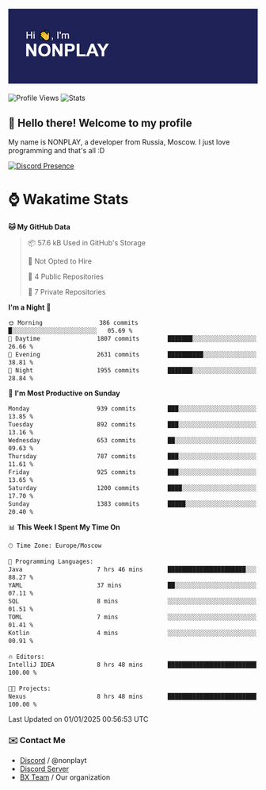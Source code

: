 ![Discord Presence](./header.png)
<br></br>
![Profile Views](https://komarev.com/ghpvc/?username=NONPLAYT&color=blue&style=for-the-badge)
![Stats](https://img.shields.io/badge/0%25-OPTIMIZED-orange?style=for-the-badge)


## :wave: Hello there! Welcome to my profile

My name is NONPLAY, a developer from Russia, Moscow. I just love programming and that's all :D

[![Discord Presence](https://lanyard.cnrad.dev/api/597087584090587177?showDisplayName=true)](https://discord.com/users/597087584090587177) 

# ⌚ Wakatime Stats

<!--START_SECTION:waka-->
**🐱 My GitHub Data** 

> 📦 57.6 kB Used in GitHub's Storage 
 > 
> 🚫 Not Opted to Hire
 > 
> 📜 4 Public Repositories 
 > 
> 🔑 7 Private Repositories 
 > 
**I'm a Night 🦉** 

```text
🌞 Morning                386 commits         █░░░░░░░░░░░░░░░░░░░░░░░░   05.69 % 
🌆 Daytime                1807 commits        ███████░░░░░░░░░░░░░░░░░░   26.66 % 
🌃 Evening                2631 commits        ██████████░░░░░░░░░░░░░░░   38.81 % 
🌙 Night                  1955 commits        ███████░░░░░░░░░░░░░░░░░░   28.84 % 
```
📅 **I'm Most Productive on Sunday** 

```text
Monday                   939 commits         ███░░░░░░░░░░░░░░░░░░░░░░   13.85 % 
Tuesday                  892 commits         ███░░░░░░░░░░░░░░░░░░░░░░   13.16 % 
Wednesday                653 commits         ██░░░░░░░░░░░░░░░░░░░░░░░   09.63 % 
Thursday                 787 commits         ███░░░░░░░░░░░░░░░░░░░░░░   11.61 % 
Friday                   925 commits         ███░░░░░░░░░░░░░░░░░░░░░░   13.65 % 
Saturday                 1200 commits        ████░░░░░░░░░░░░░░░░░░░░░   17.70 % 
Sunday                   1383 commits        █████░░░░░░░░░░░░░░░░░░░░   20.40 % 
```


📊 **This Week I Spent My Time On** 

```text
🕑︎ Time Zone: Europe/Moscow

💬 Programming Languages: 
Java                     7 hrs 46 mins       ██████████████████████░░░   88.27 % 
YAML                     37 mins             ██░░░░░░░░░░░░░░░░░░░░░░░   07.11 % 
SQL                      8 mins              ░░░░░░░░░░░░░░░░░░░░░░░░░   01.51 % 
TOML                     7 mins              ░░░░░░░░░░░░░░░░░░░░░░░░░   01.41 % 
Kotlin                   4 mins              ░░░░░░░░░░░░░░░░░░░░░░░░░   00.91 % 

🔥 Editors: 
IntelliJ IDEA            8 hrs 48 mins       █████████████████████████   100.00 % 

🐱‍💻 Projects: 
Nexus                    8 hrs 48 mins       █████████████████████████   100.00 % 
```


 Last Updated on 01/01/2025 00:56:53 UTC
<!--END_SECTION:waka-->

### ✉️ Contact Me

- [Discord](https://discord.com/users/597087584090587177) / @nonplayt
- [Discord Server](https://discord.gg/p7cxhw7E2M)
- [BX Team](https://github.com/BX-Team) / Our organization
